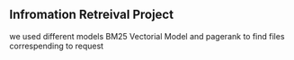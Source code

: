 ## Infromation Retreival Project
we used different models BM25 Vectorial Model and pagerank to find files correspending to request 
